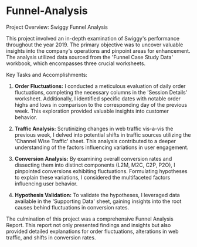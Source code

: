 # Funnel-Analysis
Project Overview: Swiggy Funnel Analysis

This project involved an in-depth examination of Swiggy's performance throughout the year 2019. The primary objective was to uncover valuable insights into the company's operations and pinpoint areas for enhancement. The analysis utilized data sourced from the 'Funnel Case Study Data' workbook, which encompasses three crucial worksheets.

Key Tasks and Accomplishments:

1. **Order Fluctuations:**
   I conducted a meticulous evaluation of daily order fluctuations, completing the necessary columns in the 'Session Details' worksheet. Additionally, I identified specific dates with notable order highs and lows in comparison to the corresponding day of the previous week. This exploration provided valuable insights into customer behavior.

2. **Traffic Analysis:**
   Scrutinizing changes in web traffic vis-a-vis the previous week, I delved into potential shifts in traffic sources utilizing the 'Channel Wise Traffic' sheet. This analysis contributed to a deeper understanding of the factors influencing variations in user engagement.

3. **Conversion Analysis:**
   By examining overall conversion rates and dissecting them into distinct components (L2M, M2C, C2P, P2O), I pinpointed conversions exhibiting fluctuations. Formulating hypotheses to explain these variations, I considered the multifaceted factors influencing user behavior.

4. **Hypothesis Validation:**
   To validate the hypotheses, I leveraged data available in the 'Supporting Data' sheet, gaining insights into the root causes behind fluctuations in conversion rates.

The culmination of this project was a comprehensive Funnel Analysis Report. This report not only presented findings and insights but also provided detailed explanations for order fluctuations, alterations in web traffic, and shifts in conversion rates.
